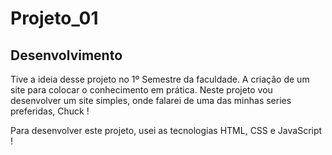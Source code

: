 <h1>Projeto_01</h1>

<h2>Desenvolvimento</h2>

<p>Tive a ideia desse projeto no 1º Semestre da faculdade. A criação de um site para colocar o conhecimento em prática. Neste projeto vou desenvolver um site simples, onde falarei de uma das minhas series preferidas, Chuck !</p>

<p>Para desenvolver este projeto, usei as tecnologias HTML, CSS e JavaScript !</p>
